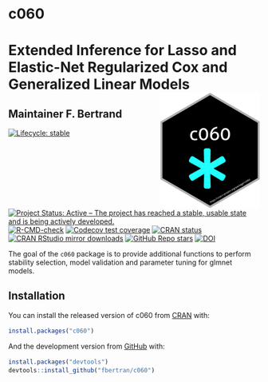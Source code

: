 <!-- README.md is generated from README.Rmd. Please edit that file -->



# c060

# Extended Inference for Lasso and Elastic-Net Regularized Cox and Generalized Linear Models <img src="man/figures/logo.png" align="right" width="200"/>

## Maintainer F. Bertrand


<!-- badges: start -->
[![Lifecycle: stable](https://img.shields.io/badge/lifecycle-stable-green.svg)](https://lifecycle.r-lib.org/articles/stages.html)
[![Project Status: Active – The project has reached a stable, usable state and is being actively developed.](https://www.repostatus.org/badges/latest/active.svg)](https://www.repostatus.org/#active)
[![R-CMD-check](https://github.com/fbertran/c060/workflows/R-CMD-check/badge.svg)](https://github.com/fbertran/c060/actions)
[![Codecov test coverage](https://codecov.io/gh/fbertran/c060/branch/master/graph/badge.svg)](https://app.codecov.io/gh/fbertran/c060?branch=master)
[![CRAN status](https://www.r-pkg.org/badges/version/c060)](https://CRAN.R-project.org/package=c060)
[![CRAN RStudio mirror downloads](https://cranlogs.r-pkg.org/badges/c060)](https://cran.r-project.org/package=c060)
[![GitHub Repo stars](https://img.shields.io/github/stars/fbertran/c060?style=social)](https://github.com/fbertran/c060)
[![DOI](https://zenodo.org/badge/347140355.svg)](https://zenodo.org/badge/latestdoi/347140355)
<!-- badges: end -->

The goal of the `c060` package is to provide additional functions to perform stability selection, model validation and parameter tuning for glmnet models.

## Installation

You can install the released version of c060 from [CRAN](https://CRAN.R-project.org) with:


```r
install.packages("c060")
```

And the development version from [GitHub](https://github.com/) with:


```r
install.packages("devtools")
devtools::install_github("fbertran/c060")
```
